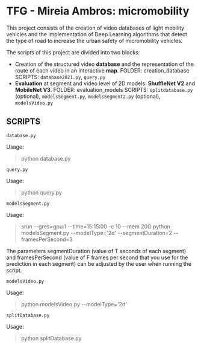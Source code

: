 TFG - Mireia Ambros: micromobility
===================================================
This project consists of the creation of video databases of light mobility vehicles and the implementation of Deep Learning algorithms that detect the type of road to increase the urban safety of micromobility vehicles.  

The scripts of this project are divided into two blocks:
* Creation of the structured video **database** and the representation of the route of each video in an interactive **map**.
FOLDER: creation_database
SCRIPTS: `database2021.py`, `query.py`
* **Evaluation** at segment and video level of 2D models: **ShuffleNet V2** and **MobileNet V3**.
FOLDER: evaluation_models
SCRIPTS: `splitdatabase.py` (optional), `modelsSegment.py`, `modelsSegment2.py` (optional), `modelsVideo.py` 

SCRIPTS
-------

`database.py`

Usage: 
>python database.py

`query.py`

Usage:
>python query.py

`modelsSegment.py`

Usage:
>srun --gres=gpu:1 --time=15:15:00 -c 10 --mem 20G python modelsSegment.py --modelType='2d' --segmentDuration=2 --framesPerSecond=3
>
The parameters segmentDuration (value of T seconds of each segment) and framesPerSecond (value of F frames per second that you use for the prediction in each segment) can be adjusted by the user when running the script.

`modelsVideo.py`

Usage:
>python modelsVideo.py --modelType='2d'

`splitDatabase.py`

Usage:
>python splitDatabase.py